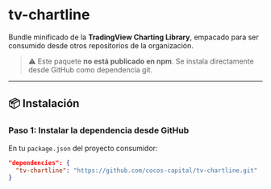 # tv-chartline

Bundle minificado de la **TradingView Charting Library**, empacado para ser consumido desde otros repositorios de la organización.

> ⚠️ Este paquete **no está publicado en npm**. Se instala directamente desde GitHub como dependencia git.

---

## 📦 Instalación

### Paso 1: Instalar la dependencia desde GitHub

En tu `package.json` del proyecto consumidor:

```json
"dependencies": {
  "tv-chartline": "https://github.com/cocos-capital/tv-chartline.git"
}
```
